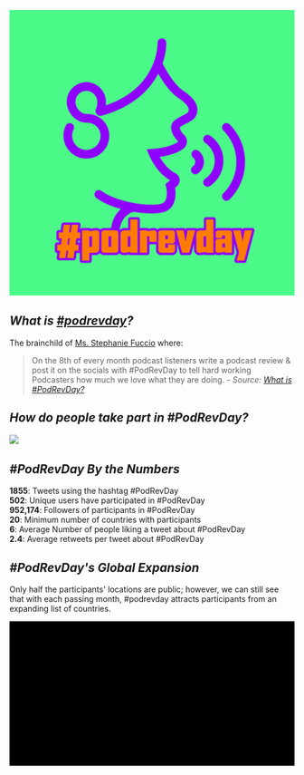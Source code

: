 ![](plots/PodRevDayLogo.jpg)

## ***What is [#podrevday](https://www.stephfuccio.com/podrevday.html)?*** 

The brainchild of [Ms. Stephanie Fuccio](https://www.stephfuccio.com/) where: 

>On the 8th of every month podcast listeners write a podcast review & post it on the socials with #PodRevDay to tell hard working Podcasters how much we love what they are doing. - *Source:* [*What is #PodRevDay?*](https://www.stephfuccio.com/podrevday.html#) 

## ***How do people take part in #PodRevDay?***

![](plots/podrevdaytweet.png)  

## ***#PodRevDay By the Numbers***

__1855__: Tweets using the hashtag #PodRevDay  
__502__: Unique users have participated in #PodRevDay  
__952,174__: Followers of participants in #PodRevDay  
__20__: Minimum number of countries with participants  
__6__: Average Number of people liking a tweet about #PodRevDay  
__2.4__: Average retweets per tweet about #PodRevDay  

## ***#PodRevDay's Global Expansion***

Only half the participants' locations are public; however, we can still see that with each passing month, #podrevday attracts participants from an expanding list of countries.

![](https://github.com/educatorsRlearners/podrevday/blob/master/plots/podrevday.gif "#PodRevDay Bar Chart Race")